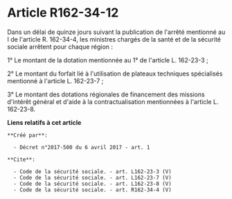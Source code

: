 # Article R162-34-12

Dans un délai de quinze jours suivant la publication de l'arrêté mentionné au I de l'article R. 162-34-4, les ministres
chargés de la santé et de la sécurité sociale arrêtent pour chaque région : 

1° Le montant de la dotation mentionnée au 1° de l'article L. 162-23-3 ; 

2° Le montant du forfait lié à l'utilisation de plateaux techniques spécialisés mentionné à l'article L. 162-23-7 ; 

3° Le montant des dotations régionales de financement des missions d'intérêt général et d'aide à la contractualisation
mentionnées à l'article L. 162-23-8.

**Liens relatifs à cet article**

	**Créé par**:

	  - Décret n°2017-500 du 6 avril 2017 - art. 1

	**Cite**:

	  - Code de la sécurité sociale. - art. L162-23-3 (V)
	  - Code de la sécurité sociale. - art. L162-23-7 (V)
	  - Code de la sécurité sociale. - art. L162-23-8 (V)
	  - Code de la sécurité sociale. - art. R162-34-4 (V)
